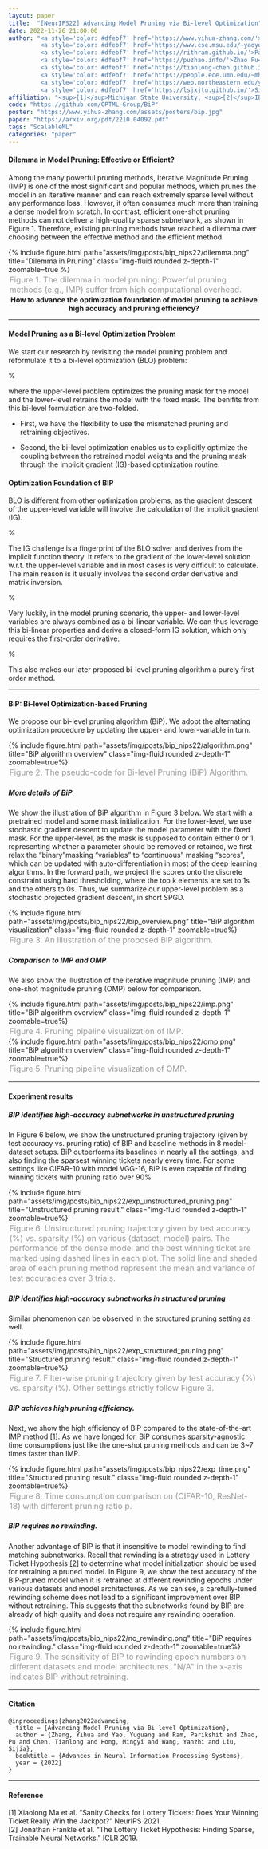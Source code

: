 ```yaml
---
layout: paper
title:  "[NeurIPS22] Advancing Model Pruning via Bi-level Optimization"
date: 2022-11-26 21:00:00
author: "<a style='color: #dfebf7' href='https://www.yihua-zhang.com/'>Yihua Zhang</a><sup>[1]</sup>*,
         <a style='color: #dfebf7' href='https://www.cse.msu.edu/~yaoyugua/'>Yuguang Yao</a><sup>[1]</sup>*,
         <a style='color: #dfebf7' href='https://rithram.github.io/'>Parikshit Ram</a><sup>[2]</sup>,
         <a style='color: #dfebf7' href='https://puzhao.info/'>Zhao Pu</a><sup>[3]</sup>,
         <a style='color: #dfebf7' href='https://tianlong-chen.github.io/about/'>Tianlong Chen</a><sup>[4]</sup>,
         <a style='color: #dfebf7' href='https://people.ece.umn.edu/~mhong/mingyi.html'>Mingyi Hong</a><sup>[5]</sup>,
         <a style='color: #dfebf7' href='https://web.northeastern.edu/yanzhiwang/'>Yanzhi Wang</a><sup>[3]</sup>,
         <a style='color: #dfebf7' href='https://lsjxjtu.github.io/'>Sijia Liu</a><sup>[1,2]</sup>"
affiliation: "<sup>[1]</sup>Michigan State University, <sup>[2]</sup>IBM Research, <sup>[3]</sup>Northeastern University, <sup>[4]</sup>University of Texas at Austin, <sup>[5]</sup>University of Minnesota, Twin City"
code: "https://github.com/OPTML-Group/BiP"
poster: "https://www.yihua-zhang.com/assets/posters/bip.jpg"
paper: "https://arxiv.org/pdf/2210.04092.pdf"
tags: "ScalableML"
categories: "paper"
---
```


#### Dilemma in Model Pruning: Effective or Efficient?

Among the many powerful pruning methods, Iterative Magnitude Pruning (IMP) is one of the most significant and popular methods, which prunes the model in an iterative manner and can reach extremely sparse level without any performance loss. However, it often consumes much more than training a dense model from scratch. In contrast, efficient one-shot pruning methods can not deliver a high-quality sparse subnetwork, as shown in Figure 1.
Therefore, existing pruning methods have reached a dilemma over choosing between the effective method and the efficient method.


<div class="row">
    <div class="col-sm mt-3 mt-md-0">
        {% include figure.html path="assets/img/posts/bip_nips22/dilemma.png" title="Dilemma in Pruning" class="img-fluid rounded z-depth-1" zoomable=true %}
    </div>
</div>
<div class="caption" style="color: #999; font-size:16px; padding: 2px;">
    Figure 1. The dilemma in model pruning: Powerful pruning methods (e.g., IMP) suffer from high computational overhead.
</div>


<center>
<b>
How to advance the optimization foundation of model pruning to achieve high accuracy and pruning efficiency?
</b>
<br>
</center>

---

#### Model Pruning as a Bi-level Optimization Problem

We start our research by revisiting the model pruning problem and reformulate it to a bi-level optimization (BLO) problem:


% $$
%  \min_{\mathbf{m} \in \mathcal{S}} \ell(\mathbf{m} \odot \boldsymbol\theta^{\ast}(\mathbf{m})) \quad \quad \text{subject to} \,\,\, \boldsymbol\theta^{\ast}(\mathbf{m}) = \text{argmin}_{\boldsymbol\theta \in \mathbb{R}^n}\, \ell(\mathbf{m} \odot \boldsymbol\theta + \frac{\gamma}{2}\|\boldsymbol\theta\|_2^2),
% $$

where the upper-level problem optimizes the pruning mask for the model and the lower-level retrains the model with the fixed mask. The benifits from this bi-level formulation are two-folded.

* First, we have the flexibility to use the mismatched pruning and retraining objectives.

* Second, the bi-level optimization enables us to explicitly optimize the coupling between the retrained model weights and the pruning mask through the implicit gradient (IG)-based optimization routine.


#### Optimization Foundation of BIP

BLO is different from other optimization problems, as the gradient descent of the upper-level variable will involve the calculation of the implicit gradient (IG).

% $$
% \frac{d\ell(\mathbf{m}\odot\boldsymbol\theta^\ast(\mathbf{m}))}{d\mathbf{m}} = \nabla_{\mathbf{m}}\ell(\mathbf{m}\odot\boldsymbol\theta^\ast(\mathbf{m})) + \frac{d{\boldsymbol\theta^\ast(\mathbf{m})}^\top}{d\mathbf{m}} \nabla_{\boldsymbol\theta}\ell(\mathbf{m}\odot\boldsymbol\theta^\ast(\mathbf{m}))
% $$

The IG challenge is a fingerprint of the BLO solver and derives from the implicit function theory. It refers to the gradient of the lower-level solution w.r.t. the upper-level variable and in most cases is very difficult to calculate. The main reason is it usually involves the second order derivative and matrix inversion.

% $$
% \frac{d{\boldsymbol\theta^\ast(\mathbf{m})}^\top}{d\mathbf{m}} = -\nabla^2_{\mathbf{m}\boldsymbol\theta}\ell(\mathbf{m}\odot\boldsymbol\theta^\ast)[\nabla^2_{\boldsymbol\theta}\ell(\mathbf{m}\odot\boldsymbol\theta^\ast) + \gamma \mathbf{I}]^{-1}
% $$

Very luckily, in the model pruning scenario, the upper- and lower-level variables are always combined as a bi-linear variable. We can thus leverage this bi-linear properties and derive a closed-form IG solution, which only requires the first-order derivative.

% $$
% \frac{{\boldsymbol\theta^\ast(\mathbf{m})}^\top}{d\mathbf{m}} = -\frac{1}{\gamma}\text{diag}(\left.\nabla_{\mathbf{z}}\ell(\mathbf{z})\right|_{\mathbf{z} = \mathbf{m} \odot \boldsymbol\theta^\ast})
% $$

This also makes our later proposed bi-level pruning algorithm a purely first-order method.

---

#### BiP: Bi-level Optimization-based Pruning

We propose our bi-level pruning algorithm (BiP). We adopt the alternating optimization procedure by updating the upper- and lower-variable in turn.

<div class="row">
    <div class="col-sm mt-3 mt-md-0">
        {% include figure.html path="assets/img/posts/bip_nips22/algorithm.png" title="BiP algorithm overview" class="img-fluid rounded z-depth-1" zoomable=true%}
    </div>
</div>
<div class="caption" style="color: #999; font-size:16px; padding: 2px;">
    Figure 2. The pseudo-code for Bi-level Pruning (BiP) Algorithm.
</div>

##### More details of BiP

We show the illustration of BiP algorithm in Figure 3 below. We start with a pretrained model and some mask initialization. For the lower-level, we use stochastic gradient descent to update the model parameter with the fixed mask.
For the upper-level, as the mask is supposed to contain either 0 or 1, representing whether a parameter should be removed or retained, we first relax the “binary”masking “variables” to “continuous” masking “scores”, which can be updated with auto-differentiation in most of the deep learning algorithms. In the forward path, we project the scores onto the discrete constraint using hard thresholding, where the top k elements are set to 1s and the others to 0s. Thus, we summarize our upper-level problem as a stochastic projected gradient descent, in short SPGD. 

<div class="row">
    <div class="col-sm mt-3 mt-md-0">
        {% include figure.html path="assets/img/posts/bip_nips22/bip_overview.png" title="BiP algorithm visualization" class="img-fluid rounded z-depth-1" zoomable=true%}
    </div>
</div>
<div class="caption" style="color: #999; font-size:16px; padding: 2px;">
    Figure 3. An illustration of the proposed BiP algorithm.
</div>


##### Comparison to IMP and OMP

We also show the illustration of the iterative magnitude pruning (IMP) and one-shot magnitude pruning (OMP) below for comparison.

<div class="row">
    <div class="col-sm mt-3 mt-md-0">
        {% include figure.html path="assets/img/posts/bip_nips22/imp.png" title="BiP algorithm overview" class="img-fluid rounded z-depth-1" zoomable=true%}
    </div>
</div>
<div class="caption" style="color: #999; font-size:16px; padding: 2px;">
    Figure 4. Pruning pipeline visualization of IMP.
</div>

<div class="row">
    <div class="col-sm mt-3 mt-md-0">
        {% include figure.html path="assets/img/posts/bip_nips22/omp.png" title="BiP algorithm overview" class="img-fluid rounded z-depth-1" zoomable=true%}
    </div>
</div>
<div class="caption" style="color: #999; font-size:16px; padding: 2px;">
    Figure 5. Pruning pipeline visualization of OMP.
</div>

---

#### Experiment results

##### BIP identifies high-accuracy subnetworks in unstructured pruning

In Figure 6 below, we show the unstructured pruning trajectory (given by test accuracy vs. pruning ratio) of BIP and baseline methods in 8 model-dataset setups. BiP outperforms its baselines in nearly all the settings, and also finding the sparsest winning tickets nearly every time. For some settings like CIFAR-10 with model VGG-16, BiP is even capable of finding winning tickets with pruning ratio over 90%

<div class="row">
    <div class="col-sm mt-3 mt-md-0">
        {% include figure.html path="assets/img/posts/bip_nips22/exp_unstructured_pruning.png" title="Unstructured pruning result." class="img-fluid rounded z-depth-1" zoomable=true%}
    </div>
</div>
<div class="caption" style="color: #999; font-size:16px; padding: 2px;">
    Figure 6. Unstructured pruning trajectory given by test accuracy (%) vs. sparsity (%) on various (dataset, model) pairs. The performance of the dense model and the best winning ticket are marked using dashed lines in each plot. The solid line and shaded area of each pruning method represent the mean and variance of test accuracies over 3 trials.
</div>

##### BIP identifies high-accuracy subnetworks in structured pruning

Similar phenomenon can be observed in the structured pruning setting as well.

<div class="row">
    <div class="col-sm mt-3 mt-md-0">
        {% include figure.html path="assets/img/posts/bip_nips22/exp_structured_pruning.png" title="Structured pruning result." class="img-fluid rounded z-depth-1" zoomable=true%}
    </div>
</div>
<div class="caption" style="color: #999; font-size:16px; padding: 2px;">
    Figure 7. Filter-wise pruning trajectory given by test accuracy (%) vs. sparsity (%). Other settings strictly follow Figure 3.
</div>

##### BiP achieves high pruning efficiency.

Next, we show the high efficiency of BiP compared to the state-of-the-art IMP method [\[1\]](#refer-anchor-1). As we have longed for, BiP consumes sparsity-agnostic time consumptions just like the one-shot pruning methods and can be 3~7 times faster than IMP.

<div class="row">
    <div class="col-sm mt-3 mt-md-0">
        {% include figure.html path="assets/img/posts/bip_nips22/exp_time.png" title="Structured pruning result." class="img-fluid rounded z-depth-1" zoomable=true%}
    </div>
</div>
<div class="caption" style="color: #999; font-size:16px; padding: 2px;">
    Figure 8. Time consumption comparison on (CIFAR-10, ResNet-18) with different pruning ratio p.
</div>


##### BiP requires no rewinding.

Another advantage of BIP is that it insensitive to model rewinding to
find matching subnetworks. Recall that rewinding is a strategy used in Lottery Ticket Hypothesis [\[2\]](#refer-anchor-1) to determine what model initialization should be used for retraining a pruned model. In Figure 9, we show the test accuracy of the BIP-pruned model when it is retrained at different rewinding epochs under various datasets and model architectures. As we can see, a carefully-tuned rewinding scheme does not lead to a significant improvement over BIP without retraining. This suggests that the subnetworks found by BIP are already of high quality and does not require any rewinding operation.

<div class="row">
    <div class="col-sm mt-3 mt-md-0">
        {% include figure.html path="assets/img/posts/bip_nips22/no_rewinding.png" title="BiP requires no rewinding." class="img-fluid rounded z-depth-1" zoomable=true%}
    </div>
</div>
<div class="caption" style="color: #999; font-size:16px; padding: 2px;">
    Figure 9. The sensitivity of BIP to rewinding epoch numbers on different datasets and model architectures. "N/A" in the x-axis indicates BIP without retraining.
</div>

---

#### Citation

```
@inproceedings{zhang2022advancing,
  title = {Advancing Model Pruning via Bi-level Optimization},
  author = {Zhang, Yihua and Yao, Yuguang and Ram, Parikshit and Zhao, Pu and Chen, Tianlong and Hong, Mingyi and Wang, Yanzhi and Liu, Sijia},
  booktitle = {Advances in Neural Information Processing Systems},
  year = {2022}
}
```
---

#### Reference 

<div id="refer-anchor-2"></div> [1] Xiaolong Ma et al. “Sanity Checks for Lottery Tickets: Does Your Winning Ticket Really Win the Jackpot?” NeurIPS 2021.

<div id="refer-anchor-1"></div> [2] Jonathan Frankle et al. “The Lottery Ticket Hypothesis: Finding Sparse, Trainable Neural Networks.” ICLR 2019.